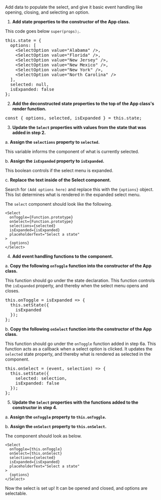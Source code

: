 Add data to populate the select, and give it basic event handling like opening, closing, and selecting an option.

1) **Add state properties to the constructor of the App class.** 

This code goes below `super(props);`.

<pre class="file" data-target="clipboard">
this.state = {
  options: [
    &lt;SelectOption value="Alabama" /&gt;,
    &lt;SelectOption value="Florida" /&gt;,
    &lt;SelectOption value="New Jersey" /&gt;,
    &lt;SelectOption value="New Mexico" /&gt;,
    &lt;SelectOption value="New York" /&gt;,
    &lt;SelectOption value="North Carolina" /&gt;
  ],
  selected: null,
  isExpanded: false
};
</pre>

2) **Add the deconstructed state properties to the top of the App class's render function.** 

<pre class="file" data-target="clipboard">
const { options, selected, isExpanded } = this.state;
</pre>

3) **Update the `Select` properties with values from the state that was added in step 2.** 

a. <strong>Assign the `selections` property to `selected`.</strong> 

This variable informs the component of what is currently selected.

b. <strong>Assign the `isExpanded` property to `isExpanded`.</strong> 

This boolean controls if the select menu is expanded.

c. <strong>Replace the text inside of the Select component.</strong> 

Search for `(Add options here)` and replace this with the `{options}` object. This list determines what is rendered in the expanded select menu.

The `select` component should look like the following.
```
<Select 
  onToggle={Function.prototype} 
  onSelect={Function.prototype} 
  selections={selected} 
  isExpanded={isExpanded} 
  placeholderText="Select a state"
>
  {options}
</Select>
```

4) **Add event handling functions to the component.**

  a. <strong>Copy the following `onToggle` function into the constructor of the App class.</strong>
  
  This function should go under the state declaration. This function controls the `isExpanded` property, and thereby when the select menu opens and closes.

<pre class="file" data-target="clipboard">
this.onToggle = isExpanded => {
  this.setState({
    isExpanded
  });
};
</pre>

  b. <strong>Copy the following `onSelect` function into the constructor of the App class.</strong> 
  
  This function should go under the `onToggle` function added in step 6a. This function acts as a callback when a select option is clicked. It updates the `selected` state property, and thereby what is rendered as selected in the component.

<pre class="file" data-target="clipboard">
this.onSelect = (event, selection) => {
  this.setState({
    selected: selection,
    isExpanded: false
  });
};
</pre>

5) **Update the `Select` properties with the functions added to the constructor in step 4.**

a. <strong>Assign the `onToggle` property to `this.onToggle`.</strong>

b. <strong>Assign the `onSelect` property to `this.onSelect`.</strong>

The component should look as below.
```
<Select 
  onToggle={this.onToggle} 
  onSelect={this.onSelect} 
  selections={selected} 
  isExpanded={isExpanded} 
  placeholderText="Select a state"
>
  {options}
</Select>
```

Now the select is set up! It can be opened and closed, and options are selectable.
